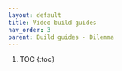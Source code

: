 ```yaml
---
layout: default
title: Video build guides
nav_order: 3
parent: Build guides - Dilemma
---
```


1. TOC
{:toc}

